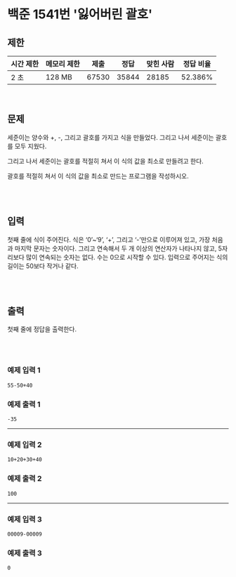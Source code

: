 # 백준 1541번 '잃어버린 괄호'

## 제한
|시간 제한|메모리 제한|제출|정답|맞힌 사람|정답 비율|
|------|------|---|---|----|----|
|2 초|128 MB|67530|35844|28185|52.386%|

<br>

## 문제
세준이는 양수와 +, -, 그리고 괄호를 가지고 식을 만들었다. 그리고 나서 세준이는 괄호를 모두 지웠다.

그리고 나서 세준이는 괄호를 적절히 쳐서 이 식의 값을 최소로 만들려고 한다.

괄호를 적절히 쳐서 이 식의 값을 최소로 만드는 프로그램을 작성하시오.

<br><br>

## 입력
첫째 줄에 식이 주어진다. 식은 ‘0’~‘9’, ‘+’, 그리고 ‘-’만으로 이루어져 있고, 가장 처음과 마지막 문자는 숫자이다. 그리고 연속해서 두 개 이상의 연산자가 나타나지 않고, 5자리보다 많이 연속되는 숫자는 없다. 수는 0으로 시작할 수 있다. 입력으로 주어지는 식의 길이는 50보다 작거나 같다.

<br><br>

## 출력
첫째 줄에 정답을 출력한다.

<br><br>
### 예제 입력 1
```
55-50+40
```
### 예제 출력 1
```
-35
```
<hr>

### 예제 입력 2
```
10+20+30+40
```
### 예제 출력 2
```
100
```
<hr>

### 예제 입력 3
```
00009-00009
```
### 예제 출력 3
```
0
```